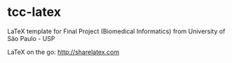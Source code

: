 tcc-latex
=======

LaTeX template for Final Project (Biomedical Informatics) from University of São Paulo - USP

LaTeX on the go: http://sharelatex.com
